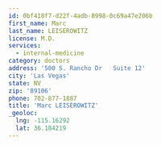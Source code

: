 ```yaml
---
id: 0bf418f7-d22f-4adb-8998-0c69a47e206b
first_name: Marc
last_name: LEISEROWITZ
license: M.D.
services:
  - internal-medicine
category: doctors
address: '500 S. Rancho Dr   Suite 12'
city: 'Las Vegas'
state: NV
zip: '89106'
phone: 702-877-1887
title: 'Marc LEISEROWITZ'
_geoloc:
  lng: -115.16292
  lat: 36.184219
---
```

